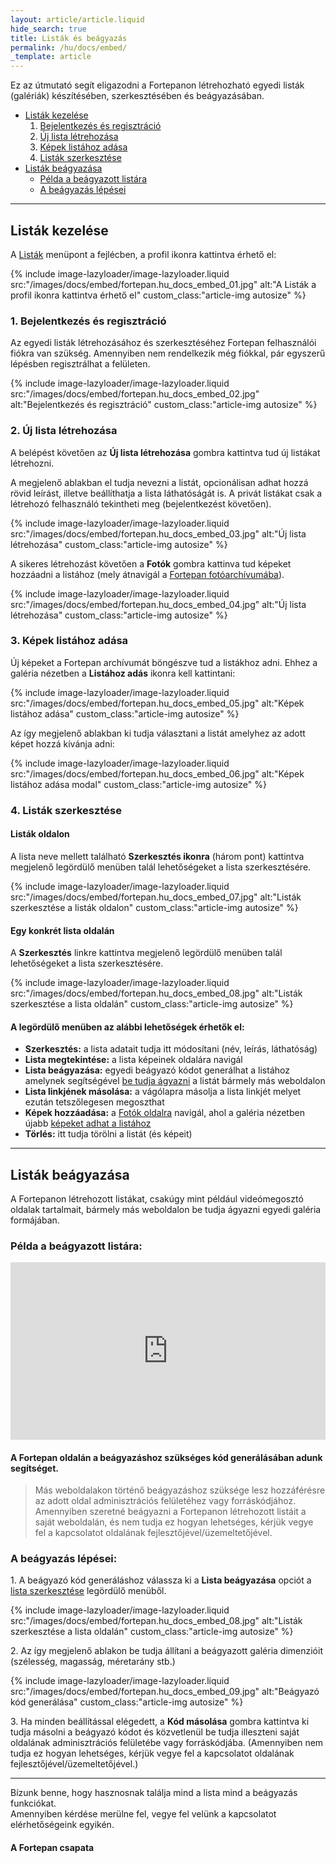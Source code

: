 ```yaml
---
layout: article/article.liquid
hide_search: true
title: Listák és beágyazás
permalink: /hu/docs/embed/
_template: article
---
```


Ez az útmutató segít eligazodni a Fortepanon létrehozható egyedi listák (galériák) készítésében, szerkesztésében és beágyazásában.

- [Listák kezelése](#edit-lists)
  1. [Bejelentkezés és regisztráció](#login-register)
  2. [Új lista létrehozása](#create-list)
  3. [Képek listához adása](#add-photos-to-list)
  4. [Listák szerkesztése](#edit-list)
- [Listák beágyazása](#embed-list)
  - [Példa a beágyazott listára](#embed-example)
  - [A beágyazás lépései](#embed-list-steps)

---

<h2 id="edit-lists">Listák kezelése</h2>

A [Listák](https://fortepan.hu/hu/lists/) menüpont a fejlécben, a profil ikonra kattintva érhető el:

{% include image-lazyloader/image-lazyloader.liquid src:"/images/docs/embed/fortepan.hu_docs_embed_01.jpg" alt:"A Listák a profil ikonra kattintva érhető el" custom_class:"article-img autosize" %}

<h3 id="login-register">1. Bejelentkezés és regisztráció</h3>

Az egyedi listák létrehozásához és szerkesztéséhez Fortepan felhasználói fiókra van szükség. Amennyiben nem rendelkezik még fiókkal, pár egyszerű lépésben regisztrálhat a felületen.

{% include image-lazyloader/image-lazyloader.liquid src:"/images/docs/embed/fortepan.hu_docs_embed_02.jpg" alt:"Bejelentkezés és regisztráció" custom_class:"article-img autosize" %}

<h3 id="create-list">2. Új lista létrehozása</h3>

A belépést követően az **Új lista létrehozása** gombra kattintva tud új listákat létrehozni.

A megjelenő ablakban el tudja nevezni a listát, opcionálisan adhat hozzá rövid leírást, illetve beállíthatja a lista láthatóságát is. A privát listákat csak a létrehozó felhasználó tekintheti meg (bejelentkezést követően).

{% include image-lazyloader/image-lazyloader.liquid src:"/images/docs/embed/fortepan.hu_docs_embed_03.jpg" alt:"Új lista létrehozása" custom_class:"article-img autosize" %}

A sikeres létrehozást követően a **Fotók** gombra kattinva tud képeket hozzáadni a listához (mely átnavigál a [Fortepan fotóarchívumába](https://fortepan.hu/hu/photos/)).

{% include image-lazyloader/image-lazyloader.liquid src:"/images/docs/embed/fortepan.hu_docs_embed_04.jpg" alt:"Új lista létrehozása" custom_class:"article-img autosize" %}

<h3 id="add-photos-to-list">3. Képek listához adása</h3>

Új képeket a Fortepan archívumát böngészve tud a listákhoz adni. Ehhez a galéria nézetben a **Listához adás** ikonra kell kattintani:

{% include image-lazyloader/image-lazyloader.liquid src:"/images/docs/embed/fortepan.hu_docs_embed_05.jpg" alt:"Képek listához adása" custom_class:"article-img autosize" %}

Az így megjelenő ablakban ki tudja választani a listát amelyhez az adott képet hozzá kívánja adni:

{% include image-lazyloader/image-lazyloader.liquid src:"/images/docs/embed/fortepan.hu_docs_embed_06.jpg" alt:"Képek listához adása modal" custom_class:"article-img autosize" %}

<h3 id="edit-list">4. Listák szerkesztése</h3>

#### Listák oldalon

A lista neve mellett található **Szerkesztés ikonra** (három pont) kattintva megjelenő legördülő menüben talál lehetőségeket a lista szerkesztésére.

{% include image-lazyloader/image-lazyloader.liquid src:"/images/docs/embed/fortepan.hu_docs_embed_07.jpg" alt:"Listák szerkesztése a listák oldalon" custom_class:"article-img autosize" %}

#### Egy konkrét lista oldalán

A **Szerkesztés** linkre kattintva megjelenő legördülő menüben talál lehetőségeket a lista szerkesztésére.

{% include image-lazyloader/image-lazyloader.liquid src:"/images/docs/embed/fortepan.hu_docs_embed_08.jpg" alt:"Listák szerkesztése a lista oldalán" custom_class:"article-img autosize" %}

#### A legördülő menüben az alábbi lehetőségek érhetők el:

- **Szerkesztés:** a lista adatait tudja itt módosítani (név, leírás, láthatóság)
- **Lista megtekintése:** a lista képeinek oldalára navigál
- **Lista beágyazása:** egyedi beágyazó kódot generálhat a listához amelynek segítségével [be tudja ágyazni](#embed-list) a listát bármely más weboldalon
- **Lista linkjének másolása:** a vágólapra másolja a lista linkjét melyet ezután tetszőlegesen megoszthat
- **Képek hozzáadása:** a [Fotók oldalra](https://fortepan.hu/hu/photos/) navigál, ahol a galéria nézetben újabb [képeket adhat a listához](#add-photos-to-list)
- **Törlés:** itt tudja törölni a listát (és képeit)

---

<h2 id="embed-list">Listák beágyazása</h2>

A Fortepanon létrehozott listákat, csakúgy mint például videómegosztó oldalak tartalmait, bármely más weboldalon be tudja ágyazni egyedi galéria formájában.

<h3 id="embed-example">Példa a beágyazott listára:</h3>

<iframe width="100%"  style="aspect-ratio:16/9;" src="https://fortepan.hu/hu/embed/688355" frameborder="0" allow="fullscreen" allowfullscreen="true" loading="lazy"></iframe>

#### A Fortepan oldalán a beágyazáshoz szükséges kód generálásában adunk segítséget.

> Más weboldalakon történő beágyazáshoz szüksége lesz hozzáférésre az adott oldal adminisztrációs felületéhez vagy forráskódjához. Amennyiben szeretné beágyazni a Fortepanon létrehozott listáit a saját weboldalán, és nem tudja ez hogyan lehetséges, kérjük vegye fel a kapcsolatot oldalának fejlesztőjével/üzemeltetőjével.

<h3 id="embed-list-steps">A beágyazás lépései:</h3>

1\. A beágyazó kód generáláshoz válassza ki a **Lista beágyazása** opciót a [lista szerkesztése](#edit-list) legördülő menüből.

{% include image-lazyloader/image-lazyloader.liquid src:"/images/docs/embed/fortepan.hu_docs_embed_08.jpg" alt:"Listák szerkesztése a lista oldalán" custom_class:"article-img autosize" %}

2\. Az így megjelenő ablakon be tudja állítani a beágyazott galéria dimenzióit (szélesség, magasság, méretarány stb.)

{% include image-lazyloader/image-lazyloader.liquid src:"/images/docs/embed/fortepan.hu_docs_embed_09.jpg" alt:"Beágyazó kód generálása" custom_class:"article-img autosize" %}

3\. Ha minden beállítással elégedett, a **Kód másolása** gombra kattintva ki tudja másolni a beágyazó kódot és közvetlenül be tudja illeszteni saját oldalának adminisztrációs felületébe vagy forráskódjába. (Amennyiben nem tudja ez hogyan lehetséges, kérjük vegye fel a kapcsolatot oldalának fejlesztőjével/üzemeltetőjével.)

---

Bízunk benne, hogy hasznosnak találja mind a lista mind a beágyazás funkciókat.<br> Amennyiben kérdése merülne fel, vegye fel velünk a kapcsolatot elérhetőségeink egyikén.

#### A Fortepan csapata
